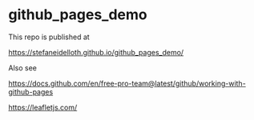 # github_pages_demo

This repo is published at

https://stefaneidelloth.github.io/github_pages_demo/

Also see

https://docs.github.com/en/free-pro-team@latest/github/working-with-github-pages

https://leafletjs.com/
